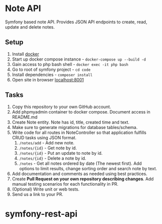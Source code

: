 # Note API

Symfony based note API. Provides JSON API endpoints to create, read, update and delete notes.

## Setup

1. Install [docker](https://www.docker.com/get-started)
2. Start up docker compose instance - `docker-compose up --build -d`
3. Gain access to php bash shell - `docker exec -it php bash`
4. Go to root of symfony project - `cd code`
5. Install dependencies - `composer install`
6. Open site in browser [localhost:8001](http://localhost:8001)

## Tasks

1. Copy this repository to your own GitHub account.
2. Add phpmyadmin container to docker compose. Document access in README.md
3. Create Note entity. Note has id, title, created time and text.
4. Make sure to generate migrations for database tables/schema.
5. Write code for all routes in NoteController so that application fulfills CRUD tasks using JSON format.
   1. `/notes/add` - Add new note.
   2. `/notes/{id}` - Get note by id.
   3. `/notes/{id}` - Put an update to note by id.
   4. `/notes/{id}` - Delete a note by id.
   5. `/notes` - Get all notes ordered by date (The newest first). Add options to limit results, change sorting order and search note by text.
6. Add documentation and comments as needed using best practices.
7. Create **Pull Request on your own repository describing changes**. Add manual testing scenarios for each functionality in PR.
8. (Optional) Write unit or web tests.
9. Send us a link to your PR.
# symfony-rest-api
